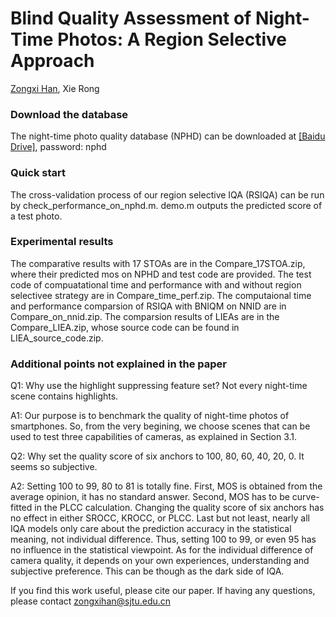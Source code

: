 # Blind Quality Assessment of Night-Time Photos: A Region Selective Approach
[Zongxi Han](https://github.com/hanzongxi/), Xie Rong

### Download the database

The night-time photo quality database (NPHD) can be downloaded at [[Baidu Drive]](https://pan.baidu.com/s/1eXZ_31c0O8NoXG0ONJ_tzQ),  password: nphd


### Quick start

The cross-validation process of our region selective IQA (RSIQA) can be run by check_performance_on_nphd.m. demo.m outputs the predicted score of a test photo.

### Experimental results 

The comparative results with 17 STOAs are in the Compare_17STOA.zip, where their predicted mos on NPHD and test code are provided. The test code of compuatational time and performance with and without region selectivee strategy are in Compare_time_perf.zip. The computaional time and performance comparsion of RSIQA with BNIQM on NNID are in Compare_on_nnid.zip.
The comparsion results of LIEAs are in the Compare_LIEA.zip, whose source code can be found in LIEA_source_code.zip.

### Additional points not explained in the paper
Q1: Why use the highlight suppressing feature set? Not every night-time scene contains highlights.


A1: Our purpose is to benchmark the quality of night-time photos of smartphones. So, from the very begining, we 
choose scenes that can be used to test three capabilities of cameras, as explained in Section 3.1.

Q2: Why set the quality score of six anchors to 100, 80, 60, 40, 20, 0. It seems so subjective.


A2: Setting 100 to 99, 80 to 81 is totally fine. First, MOS is obtained from the average opinion, it has no standard answer.
Second, MOS has to be curve-fitted in the PLCC calculation. Changing the quality score of six anchors has no effect in either 
SROCC, KROCC, or PLCC. Last but not least, nearly all IQA models only care about the prediction accuracy in the statistical meaning, not 
individual difference. Thus, setting 100 to 99, or even 95 has no influence in the statistical viewpoint. As for the individual difference of camera quality, it depends on your own experiences, understanding and subjective preference. This can be though as the dark side of IQA.

If you find this work useful, please cite our paper. If having any questions, please contact zongxihan@sjtu.edu.cn
